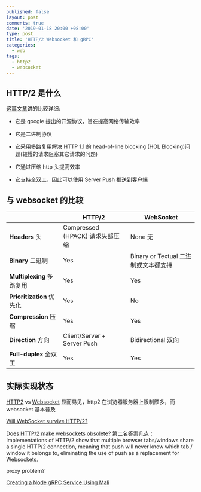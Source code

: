 ```yaml
---
published: false
layout: post
comments: true
date: '2019-01-18 20:00 +08:00'
type: post
title: 'HTTP/2 Websocket 和 gRPC'
categories:
  - web
tags:
  - http2
  - websocket
---
```


## HTTP/2 是什么

[这篇文章](https://www.infoq.com/articles/websocket-and-http2-coexist)讲的比较详细:

- 它是 google 提出的开源协议，旨在提高网络传输效率

- 它是二进制协议

- 它采用多路复用解决 HTTP 1.1 的 head-of-line blocking (HOL Blocking)问题(较慢的请求阻塞其它请求的问题)

- 它通过压缩 http 头提高效率

- 它支持全双工，因此可以使用 Server Push 推送到客户端

  

## 与 websocket 的比较

|                           | **HTTP/2**                      | **WebSocket**                        |
| ------------------------- | ------------------------------- | ------------------------------------ |
| **Headers** 头            | Compressed (HPACK) 请求头部压缩 | None 无                              |
| **Binary** 二进制         | Yes                             | Binary or Textual 二进制或文本都支持 |
| **Multiplexing** 多路复用 | Yes                             | Yes                                  |
| **Prioritization** 优先化 | Yes                             | No                                   |
| **Compression** 压缩      | Yes                             | Yes                                  |
| **Direction** 方向        | Client/Server + Server Push     | Bidirectional 双向                   |
| **Full-duplex** 全双工    | Yes                             | Yes                                  |



## 实际实现状态

[HTTP2](https://caniuse.com/#search=http2) vs [Websocket](https://caniuse.com/#search=websocket)
显而易见，http2 在浏览器服务器上限制颇多，而 websocket 基本普及

[Will WebSocket survive HTTP/2?](https://www.infoq.com/articles/websocket-and-http2-coexist)

[Does HTTP/2 make websockets obsolete?](https://stackoverflow.com/questions/28582935/does-http-2-make-websockets-obsolete)
第二名答案几点：
Implementations of HTTP/2 show that multiple browser tabs/windows share a single HTTP/2 connection, meaning that push will never know which tab / window it belongs to, eliminating the use of push as a replacement for Websockets.

proxy problem?

[Creating a Node gRPC Service Using Mali](https://auth0.com/blog/creating-a-node-grpc-service-using-mali/)